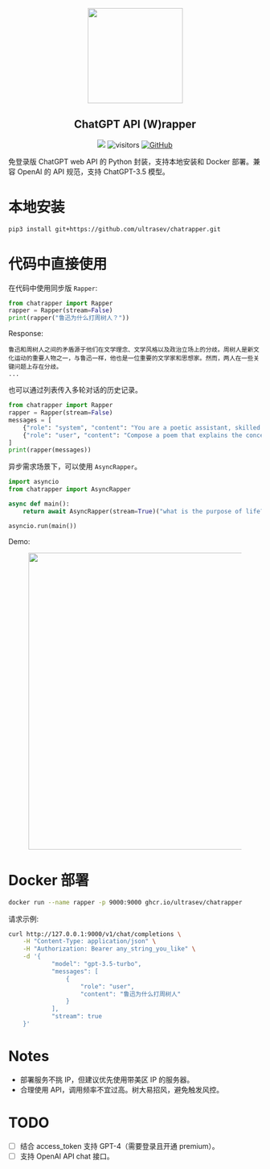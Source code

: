 
<div align="center">
 <figure style="text-align: align;">
     <img src="https://s3.bmp.ovh/imgs/2024/03/15/2aa0a21860f0ded7.png" width=189pt>
 </figure>
<h2>ChatGPT API (W)rapper</h2>

<a href='https://follow-your-click.github.io/'><img src='https://img.shields.io/badge/Project-Page-Green'></a> ![visitors](https://visitor-badge.laobi.icu/badge?page_id=ultrasev.chatrapper&left_color=green&right_color=red)  [![GitHub](https://img.shields.io/github/stars/ultrasev/chatrapper?style=social)](https://github.com/ultrasev/chatrapper)
</div>

免登录版 ChatGPT web API 的 Python 封装，支持本地安装和 Docker 部署。兼容 OpenAI 的 API 规范，支持 ChatGPT-3.5 模型。

# 本地安装
```bash
pip3 install git+https://github.com/ultrasev/chatrapper.git
```

# 代码中直接使用
在代码中使用同步版 `Rapper`:
```python
from chatrapper import Rapper
rapper = Rapper(stream=False)
print(rapper("鲁迅为什么打周树人？"))
```

Response:
```text
鲁迅和周树人之间的矛盾源于他们在文学理念、文学风格以及政治立场上的分歧。周树人是新文化运动的重要人物之一，与鲁迅一样，他也是一位重要的文学家和思想家。然而，两人在一些关键问题上存在分歧。
...
```

也可以通过列表传入多轮对话的历史记录。

```python
from chatrapper import Rapper
rapper = Rapper(stream=False)
messages = [
    {"role": "system", "content": "You are a poetic assistant, skilled in explaining complex programming concepts with creative flair."},
    {"role": "user", "content": "Compose a poem that explains the concept of recursion in programming."}
]
print(rapper(messages))
```

异步需求场景下，可以使用 `AsyncRapper`。

```python
import asyncio
from chatrapper import AsyncRapper

async def main():
    return await AsyncRapper(stream=True)("what is the purpose of life?")

asyncio.run(main())
```

Demo:

<figure style="text-align: left;">
    <img src="https://s3.bmp.ovh/imgs/2024/03/15/25ea45935e95e00e.gif" width=589pt>
</figure>

# Docker 部署
```bash
docker run --name rapper -p 9000:9000 ghcr.io/ultrasev/chatrapper
```

请求示例:
```bash
curl http://127.0.0.1:9000/v1/chat/completions \
    -H "Content-Type: application/json" \
    -H "Authorization: Bearer any_string_you_like" \
    -d '{
            "model": "gpt-3.5-turbo",
            "messages": [
                {
                    "role": "user",
                    "content": "鲁迅为什么打周树人"
                }
            ],
            "stream": true
    }'
```

# Notes
- 部署服务不挑 IP，但建议优先使用带美区 IP 的服务器。
- 合理使用 API，调用频率不宜过高。树大易招风，避免触发风控。

# TODO
- [ ] 结合 access_token 支持 GPT-4（需要登录且开通 premium）。
- [ ] 支持 OpenAI API chat 接口。